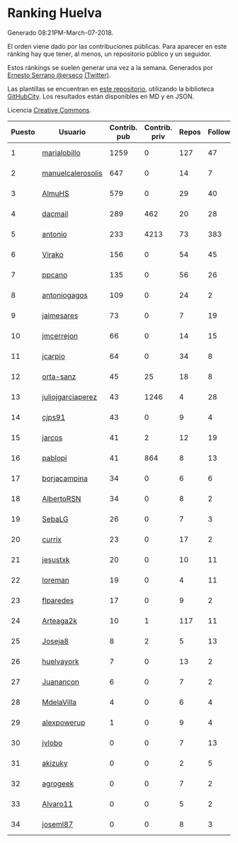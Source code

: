 # Ranking Huelva

Generado 08:21PM-March-07-2018.

El orden viene dado por las contribuciones públicas. Para aparecer en este ránking hay que tener, al menos, un repositorio público y un seguidor.

Estos ránkings se suelen generar una vez a la semana. Generados por [Ernesto Serrano @erseco](https://github.com/erseco/) [(Twitter)](https://twitter.com/erseco).

Las plantillas se encuentran en [este repositorio](https://github.com/iblancasa/GH-Spanish-Ranking), utilizando la biblioteca [GitHubCity](https://github.com/iblancasa/GitHubCity). Los resultados están disponibles en MD y en JSON.

Licencia [Creative Commons](https://creativecommons.org/licenses/by/4.0/).

| Puesto   |  Usuario  | Contrib. pub | Contrib. priv |Repos| Followers | Desde |  Avatar  |
|----------|-----------|--------------|---------------|-----|-----------|-------|----------|
|1|[marialobillo](https://github.com/marialobillo)|1259|0|127|47|2011-10-22|![marialobillo](https://avatars3.githubusercontent.com/u/1144759)|
|2|[manuelcalerosolis](https://github.com/manuelcalerosolis)|647|0|14|7|2012-12-20|![manuelcalerosolis](https://avatars2.githubusercontent.com/u/3088246)|
|3|[AlmuHS](https://github.com/AlmuHS)|579|0|29|40|2015-10-11|![AlmuHS](https://avatars1.githubusercontent.com/u/15078104)|
|4|[dacmail](https://github.com/dacmail)|289|462|20|28|2008-05-28|![dacmail](https://avatars2.githubusercontent.com/u/11754)|
|5|[antonio](https://github.com/antonio)|233|4213|73|383|2008-07-19|![antonio](https://avatars1.githubusercontent.com/u/17516)|
|6|[Virako](https://github.com/Virako)|156|0|54|45|2011-05-28|![Virako](https://avatars3.githubusercontent.com/u/815686)|
|7|[ppcano](https://github.com/ppcano)|135|0|56|26|2011-06-02|![ppcano](https://avatars0.githubusercontent.com/u/825430)|
|8|[antoniogagos](https://github.com/antoniogagos)|109|0|24|2|2015-09-18|![antoniogagos](https://avatars1.githubusercontent.com/u/14351629)|
|9|[jaimesares](https://github.com/jaimesares)|73|0|7|19|2012-09-28|![jaimesares](https://avatars1.githubusercontent.com/u/2446051)|
|10|[jmcerrejon](https://github.com/jmcerrejon)|66|0|14|15|2012-07-09|![jmcerrejon](https://avatars1.githubusercontent.com/u/1942431)|
|11|[jcarpio](https://github.com/jcarpio)|64|0|34|8|2010-11-23|![jcarpio](https://avatars1.githubusercontent.com/u/493260)|
|12|[orta-sanz](https://github.com/orta-sanz)|45|25|18|8|2013-01-22|![orta-sanz](https://avatars2.githubusercontent.com/u/3337555)|
|13|[juliojgarciaperez](https://github.com/juliojgarciaperez)|43|1246|4|28|2015-08-26|![juliojgarciaperez](https://avatars2.githubusercontent.com/u/13980296)|
|14|[cjps91](https://github.com/cjps91)|43|0|9|4|2017-11-08|![cjps91](https://avatars0.githubusercontent.com/u/33495645)|
|15|[jarcos](https://github.com/jarcos)|41|2|12|19|2011-07-23|![jarcos](https://avatars2.githubusercontent.com/u/933995)|
|16|[pablopi](https://github.com/pablopi)|41|864|8|13|2014-02-19|![pablopi](https://avatars0.githubusercontent.com/u/6725714)|
|17|[borjacampina](https://github.com/borjacampina)|34|0|6|6|2010-12-08|![borjacampina](https://avatars1.githubusercontent.com/u/514025)|
|18|[AlbertoRSN](https://github.com/AlbertoRSN)|34|0|8|2|2015-09-30|![AlbertoRSN](https://avatars0.githubusercontent.com/u/14915460)|
|19|[SebaLG](https://github.com/SebaLG)|26|0|7|3|2015-11-17|![SebaLG](https://avatars1.githubusercontent.com/u/15893746)|
|20|[currix](https://github.com/currix)|23|0|17|2|2013-12-21|![currix](https://avatars3.githubusercontent.com/u/6237933)|
|21|[jesustxk](https://github.com/jesustxk)|20|0|10|11|2014-07-01|![jesustxk](https://avatars2.githubusercontent.com/u/8038664)|
|22|[loreman](https://github.com/loreman)|19|0|4|11|2010-11-19|![loreman](https://avatars2.githubusercontent.com/u/488198)|
|23|[flparedes](https://github.com/flparedes)|17|0|9|2|2015-06-28|![flparedes](https://avatars2.githubusercontent.com/u/13085943)|
|24|[Arteaga2k](https://github.com/Arteaga2k)|10|1|117|11|2012-05-11|![Arteaga2k](https://avatars2.githubusercontent.com/u/1731164)|
|25|[Joseja8](https://github.com/Joseja8)|8|2|5|13|2014-07-12|![Joseja8](https://avatars0.githubusercontent.com/u/8145991)|
|26|[huelvayork](https://github.com/huelvayork)|7|0|13|2|2011-03-29|![huelvayork](https://avatars3.githubusercontent.com/u/697151)|
|27|[Juanancon](https://github.com/Juanancon)|6|0|7|2|2016-04-29|![Juanancon](https://avatars1.githubusercontent.com/u/18741909)|
|28|[MdelaVilla](https://github.com/MdelaVilla)|4|0|6|4|2012-07-18|![MdelaVilla](https://avatars0.githubusercontent.com/u/2000720)|
|29|[alexpowerup](https://github.com/alexpowerup)|1|0|9|4|2015-04-20|![alexpowerup](https://avatars0.githubusercontent.com/u/12040064)|
|30|[jvlobo](https://github.com/jvlobo)|0|0|7|13|2013-10-12|![jvlobo](https://avatars1.githubusercontent.com/u/5671420)|
|31|[akizuky](https://github.com/akizuky)|0|0|2|5|2011-09-08|![akizuky](https://avatars2.githubusercontent.com/u/1035039)|
|32|[agrogeek](https://github.com/agrogeek)|0|0|7|2|2009-04-01|![agrogeek](https://avatars0.githubusercontent.com/u/69480)|
|33|[Alvaro11](https://github.com/Alvaro11)|0|0|5|2|2014-09-26|![Alvaro11](https://avatars3.githubusercontent.com/u/8927377)|
|34|[joseml87](https://github.com/joseml87)|0|0|8|3|2016-01-13|![joseml87](https://avatars3.githubusercontent.com/u/16690607)|

